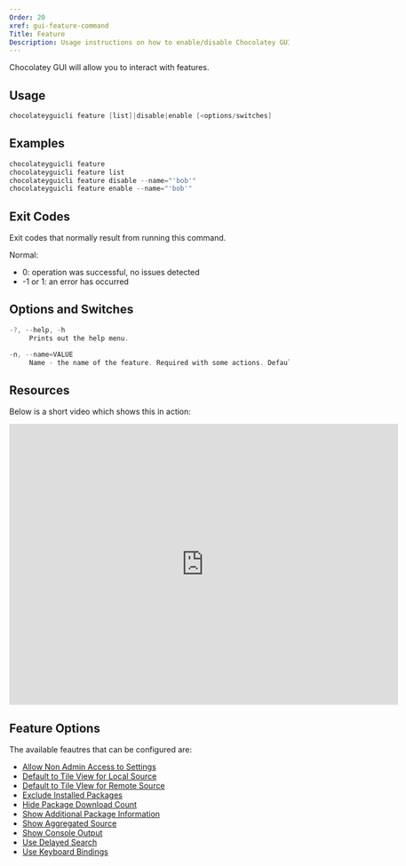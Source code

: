 ```yaml
---
Order: 20
xref: gui-feature-command
Title: Feature
Description: Usage instructions on how to enable/disable Chocolatey GUI features
---
```


Chocolatey GUI will allow you to interact with features.

## Usage

```powershell
chocolateyguicli feature [list]|disable|enable [<options/switches]
```

## Examples

```powershell
chocolateyguicli feature
chocolateyguicli feature list
chocolateyguicli feature disable --name="'bob'"
chocolateyguicli feature enable --name="'bob'"
```

## Exit Codes

Exit codes that normally result from running this command.

Normal:

- 0: operation was successful, no issues detected
- -1 or 1: an error has occurred

## Options and Switches

```powershell
-?, --help, -h
     Prints out the help menu.

-n, --name=VALUE
     Name - the name of the feature. Required with some actions. Defaults to empty.
```

## Resources

Below is a short video which shows this in action:

<div class="embed-responsive embed-responsive-700by506">
     <iframe  class="embed-responsive-item" width="700" height="506" src="https://www.youtube.com/embed/_AkDNQFoCtc" frameborder="0" allow="autoplay; encrypted-media" allowfullscreen></iframe>
</div>

## Feature Options

The available feautres that can be configured are:

* [Allow Non Admin Access to Settings](xref:allow-non-admin-access-to-settings)
* [Default to Tile View for Local Source](xref:default-to-tile-view-for-local-source)
* [Default to Tile VIew for Remote Source](xref:default-to-tile-view-for-remote-source)
* [Exclude Installed Packages](xref:exclude-installed-packages)
* [Hide Package Download Count](xref:hide-package-download-count)
* [Show Additional Package Information](xref:show-additional-package-information)
* [Show Aggregated Source](xref:show-aggregated-source-view)
* [Show Console Output](xref:show-console-output)
* [Use Delayed Search](xref:use-delayed-search)
* [Use Keyboard Bindings](xref:use-keyboard-bindings)